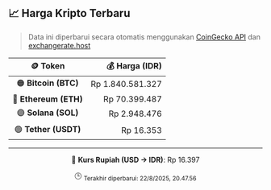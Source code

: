 

<!-- HARGA_KRIPTO -->
## 📈 Harga Kripto Terbaru

> Data ini diperbarui secara otomatis menggunakan [CoinGecko API](https://www.coingecko.com/) dan [exchangerate.host](https://exchangerate.host/)

<div align="center">

| 🪙 Token | 💰 Harga (IDR) |
|:------:|---------------:|
| 🟠 **Bitcoin (BTC)**   | Rp 1.840.581.327 |
| 🔵 **Ethereum (ETH)**  | Rp 70.399.487 |
| 🟣 **Solana (SOL)**    | Rp 2.948.476 |
| 🟢 **Tether (USDT)**   | Rp 16.353 |

---

💱 **Kurs Rupiah (USD → IDR)**: Rp 16.397

🕒 <sub>Terakhir diperbarui: 22/8/2025, 20.47.56</sub>

</div>
<!-- /HARGA_KRIPTO -->